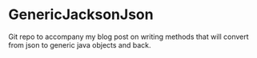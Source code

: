# GenericJacksonJson
Git repo to accompany my blog post on writing methods that will convert from json to generic java objects and back.
